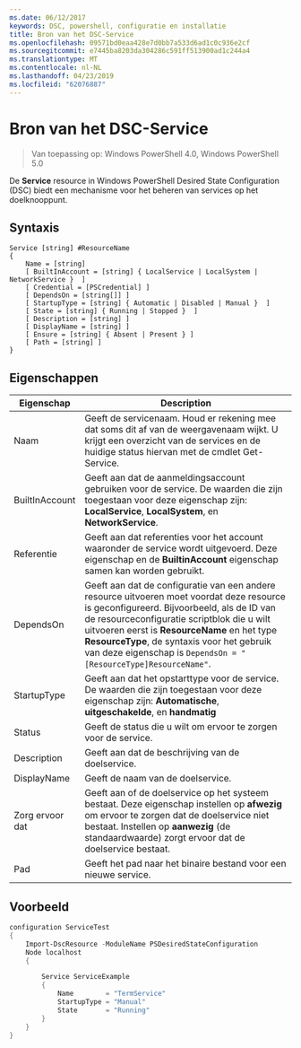 ```yaml
---
ms.date: 06/12/2017
keywords: DSC, powershell, configuratie en installatie
title: Bron van het DSC-Service
ms.openlocfilehash: 09571bd0eaa428e7d0bb7a533d6ad1c0c936e2cf
ms.sourcegitcommit: e7445ba8203da304286c591ff513900ad1c244a4
ms.translationtype: MT
ms.contentlocale: nl-NL
ms.lasthandoff: 04/23/2019
ms.locfileid: "62076887"
---
```

# <a name="dsc-service-resource"></a>Bron van het DSC-Service

> Van toepassing op: Windows PowerShell 4.0, Windows PowerShell 5.0


De **Service** resource in Windows PowerShell Desired State Configuration (DSC) biedt een mechanisme voor het beheren van services op het doelknooppunt.

## <a name="syntax"></a>Syntaxis

```
Service [string] #ResourceName
{
    Name = [string]
    [ BuiltInAccount = [string] { LocalService | LocalSystem | NetworkService }  ]
    [ Credential = [PSCredential] ]
    [ DependsOn = [string[]] ]
    [ StartupType = [string] { Automatic | Disabled | Manual }  ]
    [ State = [string] { Running | Stopped }  ]
    [ Description = [string] ]
    [ DisplayName = [string] ]
    [ Ensure = [string] { Absent | Present } ]
    [ Path = [string] ]
}
```

## <a name="properties"></a>Eigenschappen

|  Eigenschap  |  Description   |
|---|---|
| Naam| Geeft de servicenaam. Houd er rekening mee dat soms dit af van de weergavenaam wijkt. U krijgt een overzicht van de services en de huidige status hiervan met de cmdlet Get-Service.|
| BuiltInAccount| Geeft aan dat de aanmeldingsaccount gebruiken voor de service. De waarden die zijn toegestaan voor deze eigenschap zijn: **LocalService**, **LocalSystem**, en **NetworkService**.|
| Referentie| Geeft aan dat referenties voor het account waaronder de service wordt uitgevoerd. Deze eigenschap en de __BuiltinAccount__ eigenschap samen kan worden gebruikt.|
| DependsOn| Geeft aan dat de configuratie van een andere resource uitvoeren moet voordat deze resource is geconfigureerd. Bijvoorbeeld, als de ID van de resourceconfiguratie scriptblok die u wilt uitvoeren eerst is __ResourceName__ en het type __ResourceType__, de syntaxis voor het gebruik van deze eigenschap is `DependsOn = "[ResourceType]ResourceName"`.|
| StartupType| Geeft aan dat het opstarttype voor de service. De waarden die zijn toegestaan voor deze eigenschap zijn: **Automatische**, **uitgeschakelde**, en **handmatig**|
| Status| Geeft de status die u wilt om ervoor te zorgen voor de service.|
| Description | Geeft aan dat de beschrijving van de doelservice.|
| DisplayName | Geeft de naam van de doelservice.|
| Zorg ervoor dat | Geeft aan of de doelservice op het systeem bestaat. Deze eigenschap instellen op **afwezig** om ervoor te zorgen dat de doelservice niet bestaat. Instellen op **aanwezig** (de standaardwaarde) zorgt ervoor dat de doelservice bestaat.|
| Pad | Geeft het pad naar het binaire bestand voor een nieuwe service.|

## <a name="example"></a>Voorbeeld

```powershell
configuration ServiceTest
{
    Import-DscResource -ModuleName PSDesiredStateConfiguration
    Node localhost
    {

        Service ServiceExample
        {
            Name        = "TermService"
            StartupType = "Manual"
            State       = "Running"
        }
    }
}
```